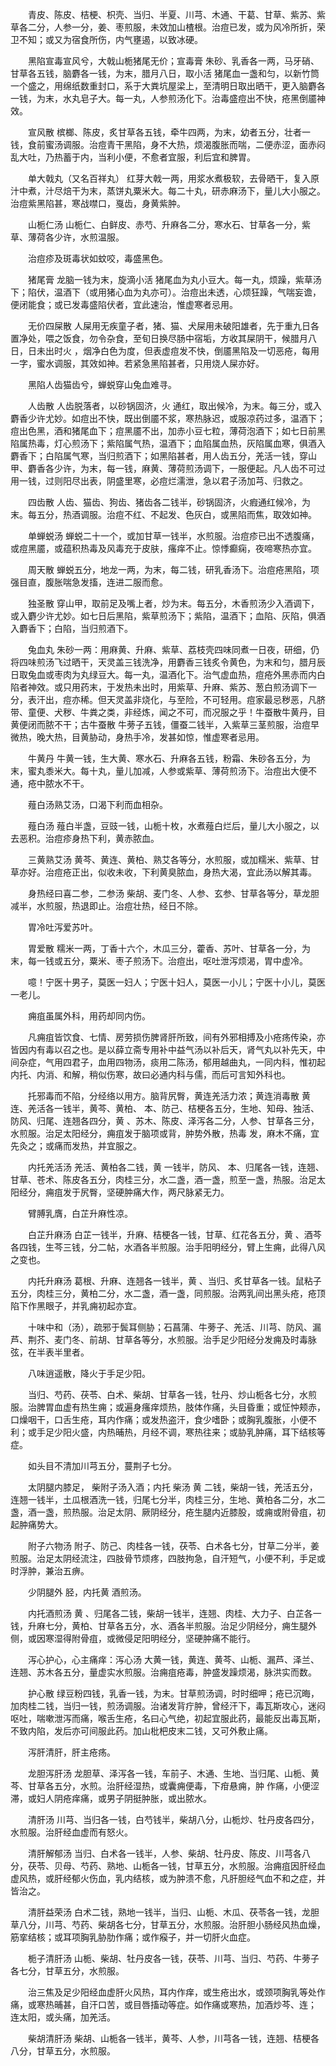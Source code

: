 <!-- { "loadSidebar": true } -->
　　青皮、陈皮、桔梗、枳壳、当归、半夏、川芎、木通、干葛、甘草、紫苏、紫草各二分，人参一分，姜、枣煎服，未效加山楂根。治痘已发，或为风冷所折，荣卫不知；或又为宿食所伤，内气壅遏，以致冰硬。

　　黑陷宣毒宣风兮，大戟山栀猪尾无价；宣毒膏 朱砂、乳香各一两，马牙硝、甘草各五钱，脑麝各一钱，为末，腊月八日，取小活 猪尾血一盏和匀，以新竹筒一个盛之，用绵纸数重封口，系于大粪坑屋梁上，至清明日取出晒干，更入脑麝各一钱，为末，水丸皂子大。每一丸，人参煎汤化下。治毒盛痘出不快，疮黑倒靥神效。

　　宣风散 槟榔、陈皮，炙甘草各五钱，牵牛四两，为末，幼者五分，壮者一钱，食前蜜汤调服。治痘青干黑陷，身不大热，烦渴腹胀而喘，二便赤涩，面赤闷乱大吐，乃热蓄于内，当利小便，不愈者宜服，利后宜和脾胃。

　　单大戟丸（又名百祥丸） 红芽大戟一两，用浆水煮极软，去骨晒干，复入原汁中煮，汁尽焙干为末，蒸饼丸粟米大。每二十丸，研赤麻汤下，量儿大小服之。治痘紫黑陷甚，寒战噤口，戛齿，身黄紫肿。

　　山栀仁汤 山栀仁、白鲜皮、赤芍、升麻各二分，寒水石、甘草各一分，紫草、薄荷各少许，水煎温服。

　　治痘疹及斑毒状如蚊咬，毒盛黑色。

　　猪尾膏 龙脑一钱为末，旋滴小活 猪尾血为丸小豆大。每一丸，烦躁，紫草汤下；陷伏，温酒下（或用猪心血为丸亦可）。治痘出未透，心烦狂躁，气喘妄谵，便闭能食；或已发毒盛陷伏者，宜此速治，惟虚寒者忌用。

　　无价四屎散 人屎用无疾童子者，猪、猫、犬屎用未破阳雄者，先于重九日各置净处，喂之饭食，勿令杂食，至旬日换尽肠中宿垢，方收其屎阴干，候腊月八日，日未出时火 ，烟净白色为度，但表虚痘发不快，倒靥黑陷及一切恶疮，每用一字，蜜水调服，其效如神。若紧急黑陷甚者，只用烧人屎亦好。

　　黑陷人齿猫齿兮，蝉蜕穿山兔血难寻。

　　人齿散 人齿脱落者，以砂锅固济，火 通红，取出候冷，为末。每三分，或入麝香少许尤妙。如痘出不快，既出倒靥不浆，寒热脉迟，或服凉药过多，温酒下；痘出色黑，酒和猪尾血下；痘黑靥不出，加赤小豆七粒，薄荷泡酒下；如七日前黑陷属热毒，灯心煎汤下；紫陷属气热，温酒下；血陷属血热，灰陷属血寒，俱酒入麝香下；白陷属气寒，当归煎酒下；如黑陷甚者，用人齿五分，羌活一钱，穿山甲、麝香各少许，为末，每一钱，麻黄、薄荷煎汤调下，一服便起。凡人齿不可过用一钱，过则阳尽出表，阴盛里寒，必痘烂濡泄，急以君子汤加芎、归救之。

　　四齿散 人齿、猫齿、狗齿、猪齿各二钱半，砂锅固济，火瘕通红候冷，为末。每五分，热酒调服。治痘不红、不起发、色灰白，或黑陷而焦，取效如神。

　　单蝉蜕汤 蝉蜕二十一个，或加甘草一钱半，水煎服。治痘疹已出不透腹痛，或痘黑靥，或蕴积热毒及风毒充于皮肤，瘙痒不止。惊悸癫痫，夜啼寒热亦宜。

　　周天散 蝉蜕五分，地龙一两，为末，每二钱，研乳香汤下。治痘疮黑陷，项强目直，腹胀喘急发搐，连进二服而愈。

　　独圣散 穿山甲，取前足及嘴上者，炒为末。每五分，木香煎汤少入酒调下，或入麝少许尤妙。如七日后黑陷，紫草煎汤下；紫陷，温酒下；血陷、灰陷，俱酒入麝香下；白陷，当归煎酒下。

　　兔血丸 朱砂一两：用麻黄、升麻、紫草、荔枝壳四味同煮一日夜，研细，仍将四味煎汤飞过晒干，天灵盖三钱洗净，用麝香三钱炙令黄色，为末和匀，腊月辰日取兔血或枣肉为丸绿豆大。每一丸，温酒化下。治气虚血热，痘疮外黑赤而内白陷者神效。或只用药末，于发热未出时，用紫草、升麻、紫苏、葱白煎汤调下一分，表汗出，痘亦稀。但天灵盖非烧化，与至险，不可轻用。痘家最忌秽恶，凡脐带、童便、犬秽、牛粪之类，非经炼，闻之不可，而况服之乎！牛蚕散牛黄丹，目黄便闭而脓不干；古牛蚕散 牛蒡子五钱，僵蚕二钱半，入紫草三茎煎服，治痘早微热，晚大热，目黄胁动，身热手冷，发甚如惊，惟虚寒者忌用。

　　牛黄丹 牛黄一钱，生大黄、寒水石、升麻各五钱，粉霜、朱砂各五分，为末，蜜丸黍米大。每十丸，量儿加减，人参或紫草、薄荷煎汤下。治痘出大便不通，疮中脓水不干。

　　薤白汤熟艾汤，口渴下利而血相杂。

　　薤白汤 薤白半盏，豆豉一钱，山栀十枚，水煮薤白烂后，量儿大小服之，以去恶积。治痘疹身热下利，黄赤脓血。

　　三黄熟艾汤 黄芩、黄连、黄柏、熟艾各等分，水煎服，或加糯米、紫草、甘草亦好。治痘疮正出，似收未收，下利黄臭脓血，身热大渴，宜此汤以解其毒。

　　身热经曰喜二参，二参汤 柴胡、麦门冬、人参、玄参、甘草各等分，草龙胆减半，水煎服，热退即止。治痘壮热，经日不除。

　　胃冷吐泻爱苏叶。

　　胃爱散 糯米一两，丁香十六个，木瓜三分，藿香、苏叶、甘草各一分，为末，每一钱或五分，粟米、枣子煎汤下。治痘出，呕吐泄泻烦渴，胃中虚冷。

　　噫！宁医十男子，莫医一妇人；宁医十妇人，莫医一小儿；宁医十小儿，莫医一老儿。

　　痈疽虽属外科，用药却同内伤。

　　凡痈疽皆饮食、七情、房劳损伤脾肾肝所致，间有外邪相搏及小疮疡传染，亦皆因内有毒以召之也。是以薛立斋专用补中益气汤以补后天，肾气丸以补先天，中间杂症，气用四君子，血用四物汤，痰用二陈汤，郁用越曲丸，一同内科，惟初起内托、内消、和解，稍似伤寒，故曰必通内科与儒，而后可言知外科也。

　　托邪毒而不陷，分经络以用方。脑背尻臀，黄连羌活力浓；黄连消毒散 黄连、羌活各一钱半，黄芩、黄柏、 本、防己、桔梗各五分，生地、知母、独活、防风、归尾、连翘各四分，黄 、苏木、陈皮、泽泻各二分，人参、甘草各三分，水煎服。治足太阳经分，痈疽发于脑项或背，肿势外散，热毒 发，麻木不痛，宜先灸之；或痛而发热，并宜服之。

　　内托羌活汤 羌活、黄柏各二钱，黄 一钱半，防风、 本、归尾各一钱，连翘、甘草、苍术、陈皮各五分，肉桂三分，水二盏，酒一盏，煎至一盏，热服。治足太阳经分，痈疽发于尻臀，坚硬肿痛大作，两尺脉紧无力。

　　臂膊乳膺，白芷升麻性凉。

　　白芷升麻汤 白芷一钱半，升麻、桔梗各一钱，甘草、红花各五分，黄 、酒芩各四钱，生芩三钱，分二帖，水酒各半煎服。治手阳明经分，臂上生痈，此得八风之变也。

　　内托升麻汤 葛根、升麻、连翘各一钱半，黄 、当归、炙甘草各一钱。鼠粘子五分，肉桂三分，黄柏二分，水二盏，酒一盏，同煎服。治两乳间出黑头疮，疮顶陷下作黑眼子，并乳痈初起亦宜。

　　十味中和（汤），疏邪于鬓耳侧胁；石菖蒲、牛蒡子、羌活、川芎、防风、漏芦、荆芥、麦门冬、前胡、甘草各等分，水煎服。治手足少阳经分发痈及时毒脉弦，在半表半里者。

　　八味逍遥散，降火于手足少阳。

　　当归、芍药、茯苓、白术、柴胡、甘草各一钱，牡丹、炒山栀各七分，水煎服。治脾胃血虚有热生痈；或遍身瘙痒烦热，肢体作痛，头目昏重；或怔忡颊赤，口燥咽干，口舌生疮，耳内作痛；或发热盗汗，食少嗜卧；或胸乳腹胀，小便不利；或手足少阳火盛，内热晡热，月经不调，寒热往来；或胁乳肿痛，耳下结核等症。

　　如头目不清加川芎五分，蔓荆子七分。

　　太阴腿内膝足， 柴附子汤入酒；内托 柴汤 黄 二钱，柴胡一钱，羌活五分，连翘一钱半，土瓜根酒洗一钱，归尾七分半，肉桂三分，生地、黄柏各二分，水二盏，酒一盏，煎热服。治足太阴、厥阴经分，疮生腿内近膝股，或痈或附骨疽，初起肿痛势大。

　　附子六物汤 附子、防己、肉桂各一钱，茯苓、白术各七分，甘草二分半，姜煎服。治足太阴经流注，四肢骨节烦疼，四肢拘急，自汗短气，小便不利，手足或时浮肿，兼治五痹。

　　少阴腿外 胫，内托黄 酒煎汤。

　　内托酒煎汤 黄 、归尾各二钱，柴胡一钱半，连翘、肉桂、大力子、白芷各一钱，升麻七分，黄柏、甘草各五分，水、酒各半煎服。治足少阴经分，痈生腿外侧，或因寒湿得附骨疽，或微侵足阳明经分，坚硬肿痛不能行。

　　泻心护心，心主痛痒：泻心汤 大黄一钱，黄连、黄芩、山栀、漏芦、泽兰、连翘、苏木各五分，量虚实水煎服。治痈疽疮毒，肿盛发躁烦渴，脉洪实而数。

　　护心散 绿豆粉四钱，乳香一钱，为末。甘草煎汤调，时时细呷；疮已沉晦，加肉桂二钱，当归一钱，煎汤调服。治诸发背疔肿，曾经汗下，毒瓦斯攻心，迷闷呕吐，喘嗽泄泻而痛，喉舌生疮，名曰心气绝，初起宜服此药，最能反出毒瓦斯，不致内陷，发后亦可间服此药。加山枇杷皮末二钱，又可外敷止痛。

　　泻肝清肝，肝主疮疡。

　　龙胆泻肝汤 龙胆草、泽泻各一钱，车前子、木通、生地、当归尾、山栀、黄芩、甘草各五分，水煎。治肝经湿热，或囊痈便毒，下疳悬痈，肿 作痛，小便涩滞，或妇人阴疮痒痛，或男子阴挺肿胀，或出脓水。

　　清肝汤 川芎、当归各一钱，白芍钱半，柴胡八分，山栀炒、牡丹皮各四分，水煎服。治肝经血虚而有怒火。

　　清肝解郁汤 当归、白术各一钱半，人参、柴胡、牡丹皮、陈皮、川芎各八分，茯苓、贝母、芍药、熟地、山栀各一钱，甘草五分，水煎服。治痈疽因肝经血虚风热，或肝经郁火伤血，乳内结核，或为肿溃不愈，凡肝胆经气血不和之症，并皆治之。

　　清肝益荣汤 白术二钱，熟地一钱半，当归、山栀、木瓜、茯苓各一钱，龙胆草八分，川芎、芍药、柴胡各七分，甘草五分，水煎服。治肝胆小肠经风热血燥，筋挛结核；或耳项胸乳胁肋作痛；或作瘊子，并一切肝火血症。

　　栀子清肝汤 山栀、柴胡、牡丹皮各一钱，茯苓、川芎、当归、芍药、牛蒡子各七分，甘草五分，水煎服。

　　治三焦及足少阳经血虚肝火风热，耳内作痒，或生疮出水，或颈项胸乳等处作痛，或寒热晡甚，自汗口苦，或目唇搐动等症。如作痛或寒热，加酒炒芩、连； 连太阳，或头痛，加羌活。

　　柴胡清肝汤 柴胡、山栀各一钱半，黄芩、人参，川芎各一钱，连翘、桔梗各八分，甘草五分，水煎服。

